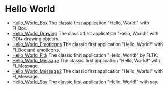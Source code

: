 # Hello World

* [Hello_World_Box](Hello_World_Box/README.md) The classic first application "Hello, World!" with Fl_Box.
* [Hello_World_Drawing](Hello_World_Drawing/README.md) The classic first application "Hello, World!" with GDI+ drawing objects.
* [Hello_World_Emoticons](Hello_World_Emoticons/README.md) The classic first application "Hello, World!" with Fl_Box and emoticons.
* [Hello_World_Fltk](Hello_World_Fltk/README.md) The classic first application "Hello, World!" by FLTK.
* [Hello_World_Message](Hello_World_Message/README.md) The classic first application "Hello, World!" with Fl_Message.
* [Hello_World_Message2](Hello_World_Message2/README.md) The classic first application "Hello, World!" with Fl_Message.
* [Hello_World_Say](Hello_World_Say/README.md) The classic first application "Hello, World!" with say.
